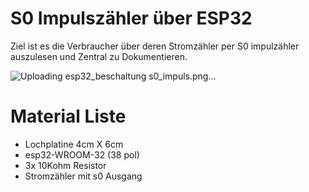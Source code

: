 # S0 Impulszähler über ESP32

Ziel ist es die Verbraucher über deren Stromzähler
per S0 impulzähler auszulesen und Zentral zu Dokumentieren.

![Uploading esp32_beschaltung _s0_impuls_.png…]()



# Material Liste
- Lochplatine 4cm X 6cm
- esp32-WROOM-32 (38 pol)
- 3x 10Kohm Resistor
- Stromzähler mit s0 Ausgang
